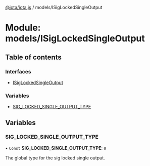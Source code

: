 [@iota/iota.js](../README.md) / models/ISigLockedSingleOutput

# Module: models/ISigLockedSingleOutput

## Table of contents

### Interfaces

- [ISigLockedSingleOutput](../interfaces/models_isiglockedsingleoutput.isiglockedsingleoutput.md)

### Variables

- [SIG\_LOCKED\_SINGLE\_OUTPUT\_TYPE](models_isiglockedsingleoutput.md#sig_locked_single_output_type)

## Variables

### SIG\_LOCKED\_SINGLE\_OUTPUT\_TYPE

• `Const` **SIG\_LOCKED\_SINGLE\_OUTPUT\_TYPE**: ``0``

The global type for the sig locked single output.
